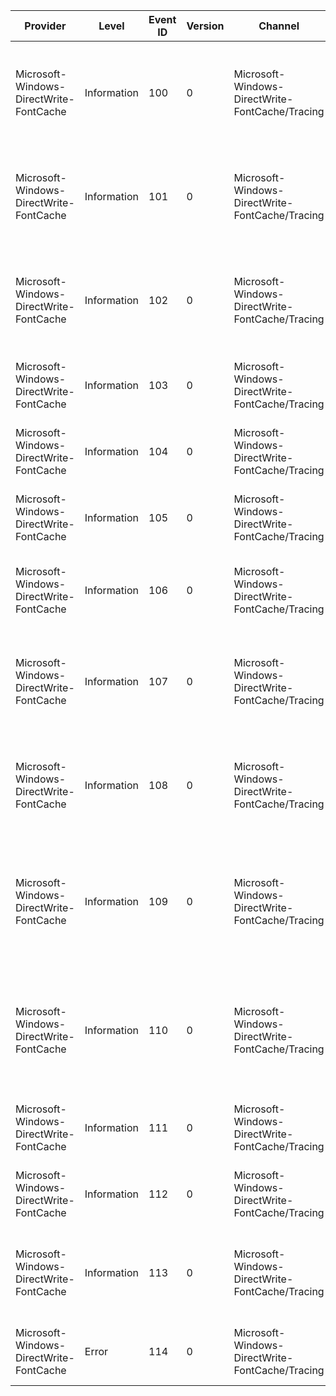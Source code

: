 Provider                                 |  Level        |  Event ID  |  Version  |  Channel                                          |  Task  |  Opcode  |  Keyword                                        |  Message
-----------------------------------------|---------------|------------|-----------|---------------------------------------------------|--------|----------|-------------------------------------------------|-------------------------------------------------------------------------
Microsoft-Windows-DirectWrite-FontCache  |  Information  |  100       |  0        |  Microsoft-Windows-DirectWrite-FontCache/Tracing  |        |          |  Event originating from the FontCache service.  |  The font cache service has started adding a cache element.
Microsoft-Windows-DirectWrite-FontCache  |  Information  |  101       |  0        |  Microsoft-Windows-DirectWrite-FontCache/Tracing  |        |          |  Event originating from the FontCache service.  |  The font cache service has stopped adding a cache element.
Microsoft-Windows-DirectWrite-FontCache  |  Information  |  102       |  0        |  Microsoft-Windows-DirectWrite-FontCache/Tracing  |        |          |  Event originating from the FontCache service.  |  Could not construct a font cache element due to a malformed key.
Microsoft-Windows-DirectWrite-FontCache  |  Information  |  103       |  0        |  Microsoft-Windows-DirectWrite-FontCache/Tracing  |        |          |  Event originating from the FontCache service.  |  ALPC message has been received.
Microsoft-Windows-DirectWrite-FontCache  |  Information  |  104       |  0        |  Microsoft-Windows-DirectWrite-FontCache/Tracing  |        |          |  Event originating from the FontCache service.  |  Prefetch file has been created.
Microsoft-Windows-DirectWrite-FontCache  |  Information  |  105       |  0        |  Microsoft-Windows-DirectWrite-FontCache/Tracing  |        |          |  Event originating from the FontCache service.  |  Prefetch file has been opened.
Microsoft-Windows-DirectWrite-FontCache  |  Information  |  106       |  0        |  Microsoft-Windows-DirectWrite-FontCache/Tracing  |        |          |  Event originating from the FontCache service.  |  The prefetch file is corrupt and will be recreated.
Microsoft-Windows-DirectWrite-FontCache  |  Information  |  107       |  0        |  Microsoft-Windows-DirectWrite-FontCache/Tracing  |        |          |  Event originating from the FontCache service.  |  The font cache service has started creating a cache context.
Microsoft-Windows-DirectWrite-FontCache  |  Information  |  108       |  0        |  Microsoft-Windows-DirectWrite-FontCache/Tracing  |        |          |  Event originating from the FontCache service.  |  The font cache service has stopped creating a cache context.
Microsoft-Windows-DirectWrite-FontCache  |  Information  |  109       |  0        |  Microsoft-Windows-DirectWrite-FontCache/Tracing  |        |          |  Event originating from the FontCache service.  |  The font cache service has started updating the system font collection.
Microsoft-Windows-DirectWrite-FontCache  |  Information  |  110       |  0        |  Microsoft-Windows-DirectWrite-FontCache/Tracing  |        |          |  Event originating from the FontCache service.  |  The font cache service has stopped updating the system font collection.
Microsoft-Windows-DirectWrite-FontCache  |  Information  |  111       |  0        |  Microsoft-Windows-DirectWrite-FontCache/Tracing  |        |          |  Event originating from the FontCache service.  |  The font cache service opened a font file.
Microsoft-Windows-DirectWrite-FontCache  |  Information  |  112       |  0        |  Microsoft-Windows-DirectWrite-FontCache/Tracing  |        |          |  Event originating from the FontCache service.  |  The font cache service closed a font file.
Microsoft-Windows-DirectWrite-FontCache  |  Information  |  113       |  0        |  Microsoft-Windows-DirectWrite-FontCache/Tracing  |        |          |  Event originating from the FontCache service.  |  The font cache service performed an access check on a font file.
Microsoft-Windows-DirectWrite-FontCache  |  Error        |  114       |  0        |  Microsoft-Windows-DirectWrite-FontCache/Tracing  |        |          |                                                 |  An error occurred in the FontCache service.